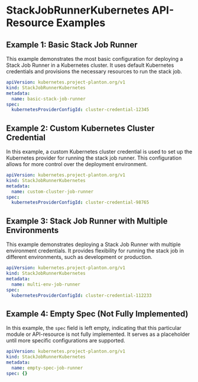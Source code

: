 # StackJobRunnerKubernetes API-Resource Examples

## Example 1: Basic Stack Job Runner

This example demonstrates the most basic configuration for deploying a Stack Job Runner in a Kubernetes cluster. It uses default Kubernetes credentials and provisions the necessary resources to run the stack job.

```yaml
apiVersion: kubernetes.project-planton.org/v1
kind: StackJobRunnerKubernetes
metadata:
  name: basic-stack-job-runner
spec:
  kubernetesProviderConfigId: cluster-credential-12345
```

## Example 2: Custom Kubernetes Cluster Credential

In this example, a custom Kubernetes cluster credential is used to set up the Kubernetes provider for running the stack job runner. This configuration allows for more control over the deployment environment.

```yaml
apiVersion: kubernetes.project-planton.org/v1
kind: StackJobRunnerKubernetes
metadata:
  name: custom-cluster-job-runner
spec:
  kubernetesProviderConfigId: cluster-credential-98765
```

## Example 3: Stack Job Runner with Multiple Environments

This example demonstrates deploying a Stack Job Runner with multiple environment credentials. It provides flexibility for running the stack job in different environments, such as development or production.

```yaml
apiVersion: kubernetes.project-planton.org/v1
kind: StackJobRunnerKubernetes
metadata:
  name: multi-env-job-runner
spec:
  kubernetesProviderConfigId: cluster-credential-112233
```

## Example 4: Empty Spec (Not Fully Implemented)

In this example, the `spec` field is left empty, indicating that this particular module or API-resource is not fully implemented. It serves as a placeholder until more specific configurations are supported.

```yaml
apiVersion: kubernetes.project-planton.org/v1
kind: StackJobRunnerKubernetes
metadata:
  name: empty-spec-job-runner
spec: {}
```
